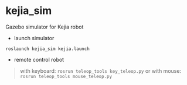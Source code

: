 # kejia_sim
Gazebo simulator for Kejia robot
- launch simulator
```
roslaunch kejia_sim kejia.launch
```
- remote control robot
> with keyboard:
    ```
    rosrun teleop_tools key_teleop.py
    ```
> or with mouse:
    ```
    rosrun teleop_tools mouse_teleop.py
    ```